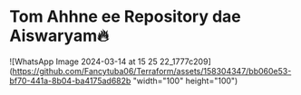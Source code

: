# Tom Ahhne ee Repository dae Aiswaryam🔥

![WhatsApp Image 2024-03-14 at 15 25 22_1777c209](https://github.com/Fancytuba06/Terraform/assets/158304347/bb060e53-bf70-441a-8b04-ba4175ad682b "width="100" height="100")
